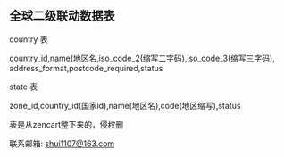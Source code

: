 ## 全球二级联动数据表

country 表

country_id,name(地区名,iso_code_2(缩写二字码),iso_code_3(缩写三字码), address_format,postcode_required,status

state 表

zone_id,country_id(国家id),name(地区名),code(地区缩写),status



表是从zencart整下来的，侵权删

联系邮箱: shui1107@163.com